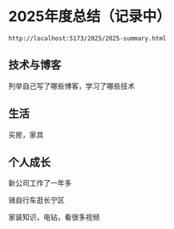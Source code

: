 # 2025年度总结（记录中）

```
http://localhost:5173/2025/2025-summary.html
```

## 技术与博客

列举自己写了哪些博客，学习了哪些技术

## 生活

买房，家具

## 个人成长

新公司工作了一年多

骑自行车逛长宁区

家装知识，电钻，看很多视频
